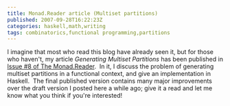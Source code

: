 ```yaml
---
title: Monad.Reader article (Multiset partitions)
published: 2007-09-28T16:22:23Z
categories: haskell,math,writing
tags: combinatorics,functional programming,partitions
---
```


I imagine that most who read this blog have already seen it, but for those who haven't, my article <em>Generating Multiset Partitions</em> has been published in <a href="http://haskell.org/haskellwiki/The_Monad.Reader">Issue #8 of The Monad.Reader</a>.  In it, I discuss the problem of generating multiset partitions in a functional context, and give an implementation in Haskell.  The final published version contains many major improvements over the draft version I posted here a while ago; give it a read and let me know what you think if you're interested!


